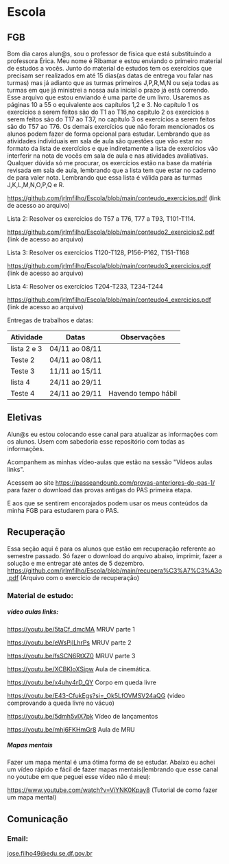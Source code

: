# Escola
## FGB
Bom dia caros alun@s, sou o professor de física que está substituindo a professora Érica. Meu nome é Ribamar e estou enviando o primeiro material de estudos a vocês. Junto do material de estudos tem os exercícios que precisam ser realizados em até 15 dias(as datas de entrega vou falar nas turmas) mas já adianto que as turmas primeiros J,P,R,M,N ou seja todas as turmas em que já ministrei a nossa aula inicial o prazo já está correndo. Esse arquivo que estou enviando é uma parte de um livro. Usaremos as páginas 10 a 55 o equivalente aos capítulos 1,2 e 3. No capítulo 1 os exercícios a serem feitos são do T1 ao T16,no capítulo 2 os exercícios a serem feitos são do T17 ao T37, no capítulo 3 os exercícios a serem feitos são do T57 ao T76. Os demais exercícios que não foram mencionados os alunos podem fazer de forma opcional para estudar. Lembrando que as atividades individuais em sala de aula são questões que vão estar no formato da lista de exercícios e que indiretamente a lista de exercícios vão interferir na nota de vocês em sala de aula e nas atividades avaliativas. Qualquer dúvida só me procurar, os exercícios estão na base da matéria revisada em sala de aula, lembrando que a lista tem que estar no caderno de para valer nota.
Lembrando que essa lista é válida para as turmas J,K,L,M,N,O,P,Q e R.


https://github.com/jrlmfilho/Escola/blob/main/conteudo_exercicios.pdf (link de acesso ao arquivo)




Lista 2: Resolver os exercícios do T57 a T76, T77 a T93, T101-T114.

https://github.com/jrlmfilho/Escola/blob/main/conteudo2_exercicios2.pdf (link de acesso ao arquivo)

Lista 3:  Resolver os exercícios T120-T128, P156-P162, T151-T168

https://github.com/jrlmfilho/Escola/blob/main/conteudo3_exercicios.pdf (link de acesso ao arquivo)

Lista 4:  Resolver os exercícios T204-T233, T234-T244

https://github.com/jrlmfilho/Escola/blob/main/conteudo4_exercicios.pdf (link de acesso ao arquivo)

Entregas de trabalhos e datas:

| Atividade  | Datas        | Observações        | 
|------------|--------------|--------------------|
|lista 2 e 3 |04/11 ao 08/11|                    |
| Teste 2    |04/11 ao 08/11|                    |
| Teste 3    |11/11 ao 15/11|                    |
|lista 4     |24/11 ao 29/11|                    |
|Teste 4     |24/11 ao 29/11| Havendo tempo hábil|


## Eletivas
Alun@s eu estou colocando esse canal para atualizar as informações com os alunos. Usem com sabedoria esse repositório com todas as informações.

Acompanhem as minhas vídeo-aulas que estão na sessão "Vídeos aulas links".

Acessem ao site https://passeandounb.com/provas-anteriores-do-pas-1/ para fazer o download das provas antigas do PAS primeira etapa.

E aos que se sentirem encorajados podem usar os meus conteúdos da minha FGB para estudarem para o PAS.


## Recuperação
Essa seção aqui é para os alunos que estão em recuperação referente ao semestre passado. Só fazer o download do arquivo abaixo, imprimir, fazer a solução e me entregar até antes de 5 dezembro.  
https://github.com/jrlmfilho/Escola/blob/main/recupera%C3%A7%C3%A3o.pdf (Arquivo com o exercício de recuperação)
### Material de estudo:

##### vídeo aulas links:

https://youtu.be/5taCf_dmcMA MRUV parte 1

https://youtu.be/eWsPjILhrPs MRUV parte 2

https://youtu.be/fsSCN6RtXZ0 MRUV parte 3

https://youtu.be/XCBKIoXSipw Aula de cinemática.

https://youtu.be/x4uhy4rD_QY Corpo em queda livre

https://youtu.be/E43-CfukEgs?si=_Ok5LfOVMSV24aQG (vídeo comprovando a queda livre no vácuo)

https://youtu.be/5dmh5vlX7pk Vídeo de lançamentos

https://youtu.be/mhj6FKHmGr8 Aula de MRU
##### Mapas mentais
Fazer um mapa mental é uma ótima forma de se estudar. Abaixo eu achei um vídeo rápido e fácil de fazer mapas mentais(lembrando que esse canal no youtube em que peguei esse vídeo não é meu):

https://www.youtube.com/watch?v=ViYNK0Kpay8 (Tutorial de como fazer um mapa mental)


## Comunicação 
### Email:
jose.filho49@edu.se.df.gov.br




